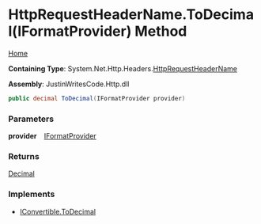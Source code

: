 # HttpRequestHeaderName\.ToDecimal\(IFormatProvider\) Method

[Home](../../../../README.md)

**Containing Type**: System\.Net\.Http\.Headers\.[HttpRequestHeaderName](../README.md)

**Assembly**: JustinWritesCode\.Http\.dll

```csharp
public decimal ToDecimal(IFormatProvider provider)
```

### Parameters

**provider** &ensp; [IFormatProvider](https://docs.microsoft.com/en-us/dotnet/api/system.iformatprovider)

### Returns

[Decimal](https://docs.microsoft.com/en-us/dotnet/api/system.decimal)

### Implements

* [IConvertible.ToDecimal](https://docs.microsoft.com/en-us/dotnet/api/system.iconvertible.todecimal)

